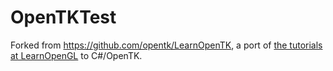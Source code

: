# OpenTKTest

Forked from https://github.com/opentk/LearnOpenTK,
a port of [the tutorials at LearnOpenGL](https://learnopengl.com/) to C#/OpenTK.
